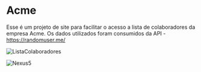 # Acme
Esse é um projeto de site para facilitar o acesso a lista de colaboradores da empresa Acme.
Os dados utilizados foram consumidos da API - https://randomuser.me/

![ListaColaboradores](https://user-images.githubusercontent.com/13970161/52540035-40e55500-2d6c-11e9-8b2f-1949ef642f99.jpg)

![Nexus5](https://user-images.githubusercontent.com/13970161/52541156-f4ecdd00-2d78-11e9-9cc8-edea7d4ea283.png)
